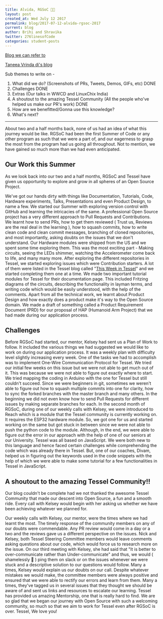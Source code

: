 ```yaml
---
title: Alvida, RGSoC 🙋🏽
layout: post
created_at: Wed July 12 2017
permalink: blog/2017-07-12-alvida-rgsoc-2017
current: blog
author: Brihi and Shravika
twitter: 276linesofCode
categories: student-posts
---
```


[Blog we can refer to](https://railsgirlssummerofcode.org/blog/2015-09-26-tremors)

[Taneea Vrinda di's blog](https://github.com/rails-girls-summer-of-code/summer-of-code/blob/gh-pages/blog/_posts/2016-10-06-twitches-say-goodbye.md)

Sub themes to write on -

1. What did we do? (Screenshots of PRs, Tweets, Demos, GIFs, etc) DONE
2. Challenges DONE
3. Extras (Our talks in WWCD and LinuxChix India)
4. A shoutout to the amazing Tessel Community (All the people who've helped us make our PR's work) DONE
5. How are we benefitted/Gonna use this knowledge?
6. What's next?

--------  

About two and a half months back, none of us had an idea of what this journey would be like. RGSoC had been the first Summer of Code or any other program as such that we were a part of, and our eagerness to grasp the most from the program had us going all throughout. Not to mention, we have gained so much more than we had even anticipated.

## Our Work this Summer

As we look back into our two and a half months, RGSoC and Tessel have given us opportunity to explore and grow in all spheres of an Open Source Project.

We've got our hands dirty with things like Documentation, Tutorials, Code, Hardware experiments, Talks, Presentations and even Product Design, to name a few. We started our Summer with exploring version control with GitHub and learning the intricacies of the same. A professional Open Source project has a very different approach to Pull Requests and Contributions. We learnt how to send PRs, how to get them reviewed ( Trust us, Reviews are the real deal in the learning ), how to squash commits, how to write clean code and clean commit messages, branching of cloned repositories, and most importantly, asking doubts on the issues that we don't understand.
Our Hardware modules were shipped from the US and we spent some time exploring them. This was the most exciting part - Making circuits, seeing the LEDs shimmer, watching the Accelerometer come back to life, and many many more.
After exploring the different repositories in Tessel, we started exploring issues which were Contribution starters. A lot of them were listed in the Tessel blog called "[This Week in Tessel](https://tessel.io/blog/157835574022/this-week-in-tessel-fun-with-open-source)" and we started completing them one at a time.
We made two important tutorial modules for Tessel for their documentation page. This included Fritzing diagrams of the circuits, describing the functionality in layman terms, and writing code which would be easily understood, with the help of the comments.
Apart from all the technical work, we learnt about Product Design and how exactly does a product make it's way to the Open Source domain. We made a draft of something called a Product Requirement Document (PRD) for our proposal of HAP (Humanoid Arm Project) that we had made during our application process.

## Challenges

Before RGSoC had started, our mentor, Kelsey had sent us a Plan of Work to follow. It included the various things we had suggested we would like to work on during our application process. It was a weekly plan with difficulty level slightly increasing every week. One of the tasks we had to accomplish was to implement One-Wire Communication Protocol for Tessel. We tried our initial few weeks on this issue but we were not able to get much out of it. This was because we were not able to figure out exactly where to start. We tried mapping the coding in Arduino with the one for Tessel but still couldn't succeed.
 Since we were beginners in git, sometimes we weren't able to figure out how to squash multiple commits into one for clarity, how to sync the forked branches with the master branch and many others. In the beginning we did not even know how to send Pull Requests for different issues by making separate branches for each.
 In the second month of RGSoC, during one of our weekly calls with Kelsey, we were introduced to Reach which is a module that the Tessel community is currently working on. It requires the ESP32 hardware module. So, we got one for us and started working on the same but got stuck in between since we were not able to push the python code to the module. Although, in the end, we were able to figure out the error in our approach with the help of one of our seniors at our University.
 Tessel was all based on JavaScript. We were both new to this language and hence faced certain challenges while comprehending the code which was already there in Tessel. But, one of our coaches, Divam, helped us in figuring out the keywords used in the code snippets with the help of which we were able to make some tutorial for a few functionalities in Tessel in JavaScript.

## A shoutout to the amazing Tessel Community!!

Our blog couldn't be complete had we not thanked the awesome Tessel Community that made our descent into Open Source, a fun and a smooth ride. Every call with Kelsey would begin with her asking us whether we have been achieving whatever we planned for.

Our weekly calls with Kelsey, our mentor, were the times where we had learnt the most. The timely response of the community members on any of our doubts were commendable. Any PR review would come in a day or a two and the reviews gave us a different perspective on the issues. Nick and Kelsey, both Tessel Steering Committee members would leave comments asking questions about our code, which would force us to research more on the issue.
On our third meeting with Kelsey, she had said that "It is better to over-communicate rather than Under-communicate" and thus, we would ( shamelessly 🙈 ) ping them on slack or on the issues whenever we were stuck and a descriptive solution to our questions would follow. Many a times, Kelsey would explain us our doubts on our call. Despite whatever mistakes we would make, the committee members were always positive and ensured that we were able to rectify our errors and learn from them. Many a times, they've tagged us in several issues that they thought we should be aware of and sent us links and resources to escalate our learning.
Tessel has provided us amazing Mentorship, one that is really hard to find. We are so glad that we began our journey with Open Source with such a welcoming community, so much so that we aim to work for Tessel even after RGSoC is over. Tessel, We love you!
